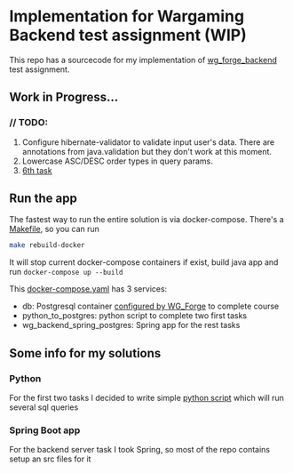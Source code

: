 # Implementation for Wargaming Backend test assignment (WIP)

This repo has a sourcecode for my implementation of [wg_forge_backend](https://github.com/wgnet/wg_forge_backend) test
assignment.

## Work in Progress...
### // TODO:
1. Configure hibernate-validator to validate input user's data. There are annotations from java.validation but they don't work at this moment.
2. Lowercase ASC/DESC order types in query params.
3. [6th task](https://github.com/wgnet/wg_forge_backend#6-%D0%B5-%D0%B7%D0%B0%D0%B4%D0%B0%D0%BD%D0%B8%D0%B5)

## Run the app
The fastest way to run the entire solution is via docker-compose. There's a [Makefile](Makefile), so you can run
```bash
make rebuild-docker
```
It will stop current docker-compose containers if exist, build java app and run `docker-compose up --build`

This [docker-compose.yaml](docker-compose.yaml) has 3 services:
- db: Postgresql container [configured by WG_Forge](https://github.com/wgnet/wg_forge_backend/blob/master/docker_instructions.md) to complete course
- python_to_postgres: python script to complete two first tasks
- wg_backend_spring_postgres: Spring app for the rest tasks

## Some info for my solutions
### Python

For the first two tasks I decided to write simple [python script](python/script.py) which will run several sql queries

### Spring Boot app
For the backend server task I took Spring, so most of the repo contains setup an src files for it

